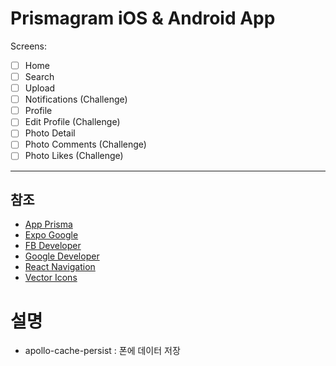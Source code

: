 # Prismagram iOS & Android App

Screens:

- [ ] Home
- [ ] Search
- [ ] Upload
- [ ] Notifications (Challenge)
- [ ] Profile
- [ ] Edit Profile (Challenge)
- [ ] Photo Detail
- [ ] Photo Comments (Challenge)
- [ ] Photo Likes (Challenge)

---

## 참조

- [App Prisma](https://app.prisma.io/)
- [Expo Google](https://docs.expo.io/versions/v39.0.0/sdk/google/)
- [FB Developer](https://developers.facebook.com/apps/)
- [Google Developer](https://console.developers.google.com/)
- [React Navigation](https://reactnavigation.org/docs/getting-started)
- [Vector Icons](https://icons.expo.fyi/)

# 설명

- apollo-cache-persist : 폰에 데이터 저장
